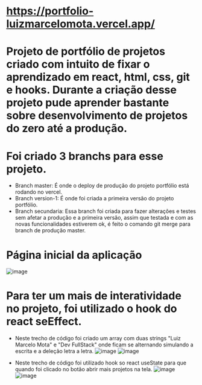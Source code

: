 # https://portfolio-luizmarcelomota.vercel.app/

# Projeto de portfólio de projetos criado com intuito de fixar o aprendizado em react, html, css, git e hooks. Durante a criação desse projeto pude aprender bastante sobre desenvolvimento de projetos do zero até a produção.

# Foi criado 3 branchs para esse projeto.
* Branch master: É onde o deploy de produção do projeto portfólio está rodando no vercel.
* Branch version-1: É onde foi criada a primeira versão do projeto portfólio.  
* Branch secundaria: Essa branch foi criada para fazer alterações e testes sem afetar a produção e a primeira versão, assim que testada e com as novas funcionalidades estiverem ok, é feito o comando git merge para branch de produção master.

# Página inicial da aplicação
![image](https://github.com/luizmarcelolm/portfolio_react/assets/109484017/530d75b6-593d-42a9-abdf-24bc55806b98)

# Para ter um mais de interatividade no projeto, foi utilizado o hook do react seEffect. 
* Neste trecho de código foi criado um array com duas strings "Luiz Marcelo Mota" e "Dev FullStack" onde ficam se alternando simulando a escrita e a deleção letra a letra.
![image](https://github.com/luizmarcelolm/portfolio_react/assets/109484017/e7445d10-839d-46e2-869c-17be833e1e1f)
![image](https://github.com/luizmarcelolm/portfolio_react/assets/109484017/e0da3c1a-03be-40d9-9074-bd671f7f5587)


* Neste trecho de código foi utilizado hook so react useState para que quando foi clicado no botão abrir mais projetos na tela.
  ![image](https://github.com/luizmarcelolm/portfolio_react/assets/109484017/d1c5894f-d9a3-428b-b643-832176d1552f)
  ![image](https://github.com/luizmarcelolm/portfolio_react/assets/109484017/b69d4d90-97e1-4863-b940-7cc1b557f88d)

  
  






